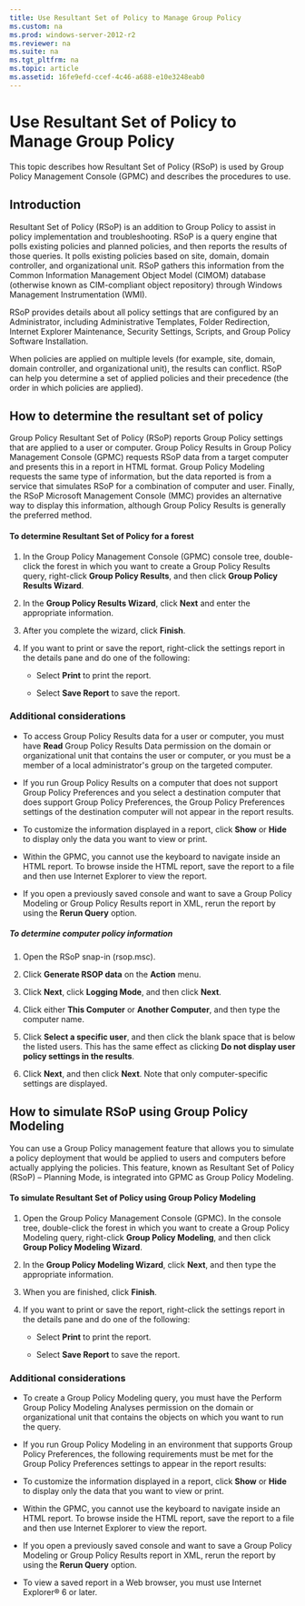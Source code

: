 ```yaml
---
title: Use Resultant Set of Policy to Manage Group Policy
ms.custom: na
ms.prod: windows-server-2012-r2
ms.reviewer: na
ms.suite: na
ms.tgt_pltfrm: na
ms.topic: article
ms.assetid: 16fe9efd-ccef-4c46-a688-e10e3248eab0
---
```

# Use Resultant Set of Policy to Manage Group Policy
This topic describes how Resultant Set of Policy (RSoP) is used by Group Policy Management Console (GPMC) and describes the procedures to use.

## Introduction
Resultant Set of Policy (RSoP) is an addition to Group Policy to assist in policy implementation and troubleshooting. RSoP is a query engine that polls existing policies and planned policies, and then reports the results of those queries. It polls existing policies based on site, domain, domain controller, and organizational unit. RSoP gathers this information from the Common Information Management Object Model (CIMOM) database (otherwise known as CIM-compliant object repository) through Windows Management Instrumentation (WMI).

RSoP provides details about all policy settings that are configured by an Administrator, including Administrative Templates, Folder Redirection, Internet Explorer Maintenance, Security Settings, Scripts, and Group Policy Software Installation.

When policies are applied on multiple levels (for example, site, domain, domain controller, and organizational unit), the results can conflict. RSoP can help you determine a set of applied policies and their precedence (the order in which policies are applied).

## How to determine the resultant set of policy
Group Policy Resultant Set of Policy (RSoP) reports Group Policy settings that are applied to a user or computer. Group Policy Results in Group Policy Management Console (GPMC) requests RSoP data from a target computer and presents this in a report in HTML format. Group Policy Modeling requests the same type of information, but the data reported is from a service that simulates RSoP for a combination of computer and user. Finally, the RSoP Microsoft Management Console (MMC) provides an alternative way to display this information, although Group Policy Results is generally the preferred method.

#### To determine Resultant Set of Policy for a forest

1.  In the Group Policy Management Console (GPMC) console tree, double-click the forest in which you want to create a Group Policy Results query, right-click **Group Policy Results**, and then click **Group Policy Results Wizard**.

2.  In the **Group Policy Results Wizard**, click **Next** and enter the appropriate information.

3.  After you complete the wizard, click **Finish**.

4.  If you want to print or save the report, right-click the settings report in the details pane and do one of the following:

    -   Select **Print** to print the report.

    -   Select **Save Report** to save the report.

### Additional considerations

-   To access Group Policy Results data for a user or computer, you must have **Read** Group Policy Results Data permission on the domain or organizational unit that contains the user or computer, or you must be a member of a local administrator's group on the targeted computer.

-   If you run Group Policy Results on a computer that does not support Group Policy Preferences and you select a destination computer that does support Group Policy Preferences, the Group Policy Preferences settings of the destination computer will not appear in the report results.

-   To customize the information displayed in a report, click **Show** or **Hide** to display only the data you want to view or print.

-   Within the GPMC, you cannot use the keyboard to navigate inside an HTML report. To browse inside the HTML report, save the report to a file and then use Internet Explorer to view the report.

-   If you open a previously saved console and want to save a Group Policy Modeling or Group Policy Results report in XML, rerun the report by using the **Rerun Query** option.

##### To determine computer policy information

1.  Open the RSoP snap-in (rsop.msc).

2.  Click **Generate RSOP data** on the **Action** menu.

3.  Click **Next**, click **Logging Mode**, and then click **Next**.

4.  Click either **This Computer** or **Another Computer**, and then type the computer name.

5.  Click **Select a specific user**, and then click the blank space that is below the listed users. This has the same effect as clicking **Do not display user policy settings in the results**.

6.  Click **Next**, and then click **Next**. Note that only computer-specific settings are displayed.

## How to simulate RSoP using Group Policy Modeling
You can use a Group Policy management feature that allows you to simulate a policy deployment that would be applied to users and computers before actually applying the policies. This feature, known as Resultant Set of Policy (RSoP) – Planning Mode, is integrated into GPMC as Group Policy Modeling.

#### To simulate Resultant Set of Policy using Group Policy Modeling

1.  Open the Group Policy Management Console (GPMC). In the console tree, double-click the forest in which you want to create a Group Policy Modeling query, right-click **Group Policy Modeling**, and then click **Group Policy Modeling Wizard**.

2.  In the **Group Policy Modeling Wizard**, click **Next**, and then type the appropriate information.

3.  When you are finished, click **Finish**.

4.  If you want to print or save the report, right-click the settings report in the details pane and do one of the following:

    -   Select **Print** to print the report.

    -   Select **Save Report** to save the report.

### Additional considerations

-   To create a Group Policy Modeling query, you must have the Perform Group Policy Modeling Analyses permission on the domain or organizational unit that contains the objects on which you want to run the query.

-   If you run Group Policy Modeling in an environment that supports Group Policy Preferences, the following requirements must be met for the Group Policy Preferences settings to appear in the report results:

-   To customize the information displayed in a report, click **Show** or **Hide** to display only the data that you want to view or print.

-   Within the GPMC, you cannot use the keyboard to navigate inside an HTML report. To browse inside the HTML report, save the report to a file and then use Internet Explorer to view the report.

-   If you open a previously saved console and want to save a Group Policy Modeling or Group Policy Results report in XML, rerun the report by using the **Rerun Query** option.

-   To view a saved report in a Web browser, you must use Internet Explorer® 6 or later.


